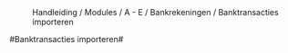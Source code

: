 
<properties>
	<page>
		<title>Bankrekeningen</title>
	</page>
	<menu>
		<position>Handleiding / Modules / A - E / Bankrekeningen / Banktransacties importeren</position>
		<title>Introductie</title>
	</menu>
</properties>

#Banktransacties importeren#
<description>
